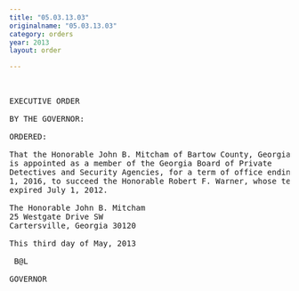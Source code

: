 ```yaml
---
title: "05.03.13.03"
originalname: "05.03.13.03"
category: orders
year: 2013
layout: order

---
```

<pre>
 

EXECUTIVE ORDER

BY THE GOVERNOR:

ORDERED:

That the Honorable John B. Mitcham of Bartow County, Georgia,
is appointed as a member of the Georgia Board of Private
Detectives and Security Agencies, for a term of office ending July
1, 2016, to succeed the Honorable Robert F. Warner, whose term
expired July 1, 2012.

The Honorable John B. Mitcham
25 Westgate Drive SW
Cartersville, Georgia 30120

This third day of May, 2013

 B@L

GOVERNOR

</pre>
